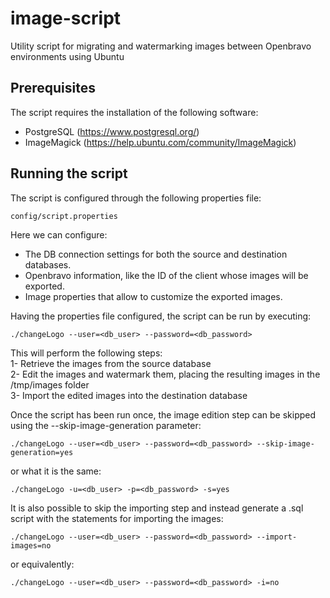 # image-script
Utility script for migrating and watermarking images between Openbravo environments using Ubuntu

## Prerequisites
The script requires the installation of the following software:
- PostgreSQL (https://www.postgresql.org/)
- ImageMagick (https://help.ubuntu.com/community/ImageMagick)

## Running the script
The script is configured through the following properties file:
```
config/script.properties
```
Here we can configure:
- The DB connection settings for both the source and destination databases.
- Openbravo information, like the ID of the client whose images will be exported.
- Image properties that allow to customize the exported images.

Having the properties file configured, the script can be run by executing:
```
./changeLogo --user=<db_user> --password=<db_password>
```
This will perform the following steps:<br/>
1- Retrieve the images from the source database<br/>
2- Edit the images and watermark them, placing the resulting images in the /tmp/images folder<br/>
3- Import the edited images into the destination database<br/>

Once the script has been run once, the image edition step can be skipped using the --skip-image-generation parameter:
```
./changeLogo --user=<db_user> --password=<db_password> --skip-image-generation=yes
```
or what it is the same:
```
./changeLogo -u=<db_user> -p=<db_password> -s=yes
```
It is also possible to skip the importing step and instead generate a .sql script with the statements for importing the images:
```
./changeLogo --user=<db_user> --password=<db_password> --import-images=no
```
or equivalently:
```
./changeLogo --user=<db_user> --password=<db_password> -i=no

